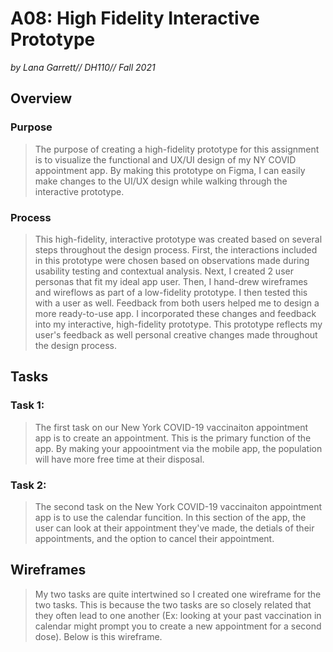 # A08: High Fidelity Interactive Prototype
*by Lana Garrett// DH110// Fall 2021*
## Overview
### Purpose
> The purpose of creating a high-fidelity prototype for this assignment is to visualize the functional and UX/UI design of my NY COVID appointment app. By making this prototype on Figma, I can easily make changes to the UI/UX design while walking through the interactive prototype.
### Process
> This high-fidelity, interactive prototype was created based on several steps throughout the design process. First, the interactions included in this prototype were chosen based on observations made during usability testing and contextual analysis. Next, I created 2 user personas that fit my ideal app user. Then, I hand-drew wireframes and wireflows as part of a low-fidelity prototype. I then tested this with a user as well. Feedback from both users helped me to design a more ready-to-use app. I incorporated these changes and feedback into my interactive, high-fidelity prototype. This prototype reflects my user's feedback as well personal creative changes made throughout the design process.
## Tasks
### Task 1:
> The first task on our New York COVID-19 vaccinaiton appointment app is to create an appointment. This is the primary function of the app. By making your appoointment via the mobile app, the population will have more free time at their disposal.
### Task 2:
> The second task on the New York COVID-19 vaccinaiton appointment app is to use the calendar funcition. In this section of the app, the user can look at their appointment they've made, the detials of their appointments, and the option to cancel their appointment.
## Wireframes
> My two tasks are quite intertwined so I created one wireframe for the two tasks. This is because the two tasks are so closely related that they often lead to one another (Ex: looking at your past vaccination in calendar might prompt you to create a new appointment for a second dose). Below is this wireframe.

